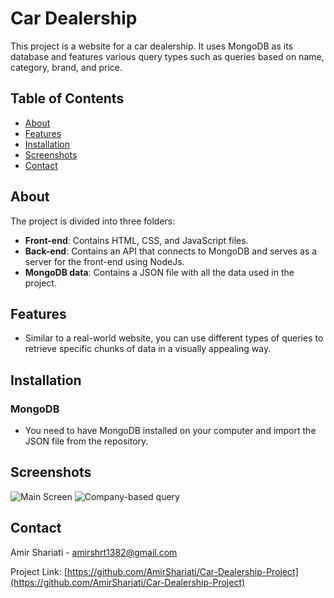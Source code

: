 # Car Dealership

This project is a website for a car dealership. It uses MongoDB as its database and features various query types such as queries based on name, category, brand, and price.

## Table of Contents

- [About](#about)
- [Features](#features)
- [Installation](#installation)
- [Screenshots](#screenshots)
- [Contact](#contact)

## About

The project is divided into three folders:
- **Front-end**: Contains HTML, CSS, and JavaScript files.
- **Back-end**: Contains an API that connects to MongoDB and serves as a server for the front-end using NodeJs.
- **MongoDB data**: Contains a JSON file with all the data used in the project.

## Features

- Similar to a real-world website, you can use different types of queries to retrieve specific chunks of data in a visually appealing way.

## Installation

### MongoDB
- You need to have MongoDB installed on your computer and import the JSON file from the repository.

## Screenshots

![Main Screen](https://github.com/AmirShariati/Car-Dealership-Project/assets/126683177/31a0bd62-e438-41e0-a996-18c58988c768)
![Company-based query](https://github.com/AmirShariati/Car-Dealership-Project/assets/126683177/259ae466-7d59-48eb-a636-7c9082816ccf)

## Contact

Amir Shariati - [amirshrt1382@gmail.com](mailto:amirshrt1382@gmail.com)

Project Link: [https://github.com/AmirShariati/Car-Dealership-Project](https://github.com/AmirShariati/Car-Dealership-Project)

